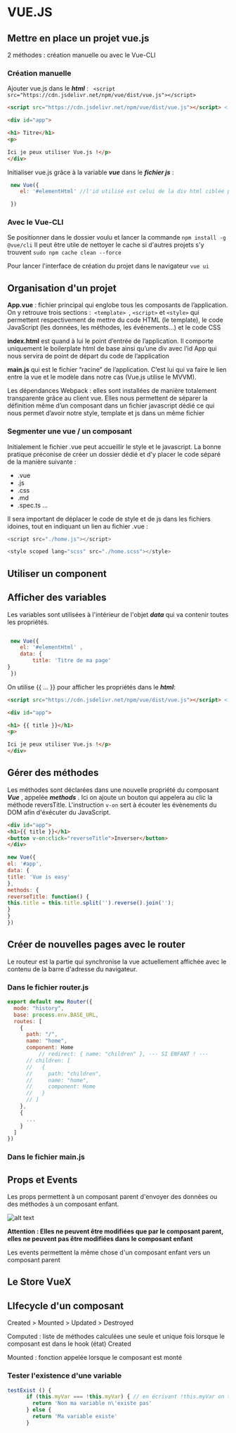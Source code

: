 # VUE.JS


## Mettre en place un projet vue.js

2 méthodes : création manuelle ou avec le Vue-CLI

### Création manuelle

Ajouter vue.js dans le ___html___ : ``` <script src="https://cdn.jsdelivr.net/npm/vue/dist/vue.js"></script>``` 
```html
<script src="https://cdn.jsdelivr.net/npm/vue/dist/vue.js"></script> <!--ajout de vue -->

<div id="app">

<h1> Titre</h1>
<p>

Ici je peux utiliser Vue.js !</p>
</div>
```


Initialiser vue.js grâce à la variable ___vue___ dans le ___fichier  js___ : 

``` javascript
 new Vue({
    el: '#elementHtml' //l'id utilisé est celui de la div html ciblée pour utiliser du vue

 })
 ```

 ### Avec le Vue-CLI

 Se positionner dans le dossier voulu et lancer la commande 
``npm install -g @vue/cli``
Il peut être utile de nettoyer le cache si d'autres projets s'y trouvent
``sudo npm cache clean --force``

Pour lancer l'interface de création du projet dans le navigateur
``vue ui``

## __Organisation d'un projet__

__App.vue__ : fichier principal qui englobe tous les composants de l’application. On y retrouve trois sections :  `<template> `, `<script>` et `<style>` qui permettent respectivement de mettre du code HTML (le template), le code JavaScript (les données, les méthodes, les événements…) et le code CSS

__index.html__ est quand à lui le point d’entrée de l’application. Il comporte uniquement le boilerplate html de base ainsi qu’une div avec l’id App qui nous servira de point de départ du code de l’application

__main.js__ qui est le fichier “racine” de l’application. C’est lui qui va faire le lien entre la vue et le modèle dans notre cas (Vue.js utilise le MVVM).


Les dépendances Webpack :  elles sont installées de manière totalement transparente grâce au client vue. Elles nous permettent de séparer la définition même d’un composant dans un fichier javascript dédié ce qui nous permet d’avoir notre style, template et js dans un même fichier

### Segmenter une vue / un composant

Initialement le fichier .vue peut accueillir le style et le javascript. La bonne pratique préconise de créer un dossier dédié et d'y placer le code séparé de la manière suivante : 
- .vue
- .js
- .css
- .md
- .spec.ts
...

Il sera important de déplacer le code de style et de js dans les fichiers idoines, tout en indiquant un lien au fichier .vue :

```js
<script src="./home.js"></script>

<style scoped lang="scss" src="./home.scss"></style>
```

## Utiliser un component 




## Afficher des variables 


Les variables sont utilisées à l'intérieur de l'objet ___data___ qui va contenir toutes les propriétés. 

``` js

 new Vue({
    el: '#elementHtml' ,
    data: {
        title: 'Titre de ma page'
}
 })
```

 On utilise {{ ... }} pour afficher les propriétés dans le ___html___: 

 ```html
<script src="https://cdn.jsdelivr.net/npm/vue/dist/vue.js"></script> <!--ajout de vue -->

<div id="app">

<h1> {{ title }}</h1>
<p>

Ici je peux utiliser Vue.js !</p>
</div>
```

## Gérer des méthodes

Les méthodes sont déclarées dans une nouvelle propriété du composant ___Vue___ , appelée ___methods___ .
Ici on ajoute un bouton qui appelera au clic la méthode reversTitle. 
L'instruction ``v-on`` sert à écouter les évènements du DOM afin d'éxécuter du JavaScript.

```html
<div id="app">
<h1>{{ title }}</h1>
<button v-on:click="reverseTitle">Inverser</button>
</div>
```


```js
new Vue({
el: '#app',
data: {
title: 'Vue is easy'
},
methods: {
reverseTitle: function() {
this.title = this.title.split('').reverse().join('');
}
}
})
```

## Créer de nouvelles pages avec le router


Le routeur est la partie qui synchronise la vue actuellement affichée avec le contenu de la barre d'adresse du navigateur.

### Dans le fichier router.js

```js
export default new Router({
  mode: "history",
  base: process.env.BASE_URL,
  routes: [
    {
      path: "/",
      name: "home",
      component: Home
          // redirect: { name: "children" }, --- SI ENFANT ! ---
      // children: [
      //   {
      //     path: "children",
      //     name: "home",
      //     component: Home
      //   }
      // ]
    },
    {
      ...
    }
  ]
})
```

### Dans le fichier main.js


## Props et Events

Les props permettent à un composant parent d'envoyer des données ou des méthodes à un composant enfant. 

![alt text](propsevents.png "Title")


__Attention : Elles ne peuvent être modifiées que par le composant parent, elles ne peuvent pas être modifiées
dans le composant enfant__



Les events permettent la même chose d'un composant enfant vers un composant parent

## Le Store VueX

##  LIfecycle d'un composant

Created > Mounted > Updated > Destroyed

Computed : liste de méthodes calculées une seule et unique fois lorsque le composant est dans le hook (état) Created

Mounted : fonction appelée lorsque le composant est monté


### Tester l'existence d'une variable

```js
testExist () {
      if (this.myVar === !this.myVar) { // en écrivant !this.myVar on teste le undefined et le null de celle_ci
        return 'Non ma variable n\'existe pas'
      } else {
        return 'Ma variable existe'
      }
```

